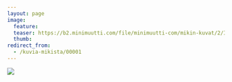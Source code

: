 ```yaml
---
layout: page
image:
  feature:
  teaser: https://b2.minimuutti.com/file/minimuutti-com/mikin-kuvat/2/IMG_9106-245px.jpg
  thumb:
redirect_from:
  - /kuvia-mikista/00001
---
```


[![](https://b2.minimuutti.com/file/minimuutti-com/mikin-kuvat/3/IMG_9106-800px.jpg)](https://dl.dropboxusercontent.com/sh/ea1wtnz7z734o12/AADsnuFe8nTHsmoirznz30sua/mikin-kuvat/3/IMG_9106.jpg)
